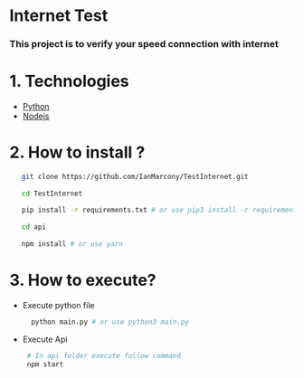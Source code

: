 # Internet Test

### This project is to verify your speed connection with internet

# 1. Technologies
 - [Python](https://www.python.org/doc/)
 - [Nodejs](https://nodejs.org/)

# 2. How to install ?

```bash
   git clone https://github.com/IanMarcony/TestInternet.git
   
   cd TestInternet
   
   pip install -r requirements.txt # or use pip3 install -r requirements.txt
   
   cd api
   
   npm install # or use yarn
```

# 3. How to execute?
  - Execute python file
    ```bash
      python main.py # or use python3 main.py
    ```
  - Execute Api
     ```bash
      # In api folder execute follow command
      npm start
    ```




